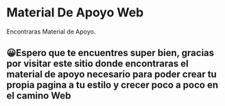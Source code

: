 # Material De Apoyo Web 
Encontraras Material de Apoyo.

<h2><p>&#128512;Espero que te encuentres super bien, gracias por visitar este sitio donde encontraras el material de apoyo necesario para poder crear tu propia pagina a tu estilo y crecer poco a poco en el camino Web</h2></p>

